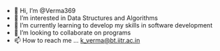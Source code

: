 - 👋 Hi, I’m @Verma369
- 👀 I’m interested in Data Structures and Algorithms
- 🌱 I’m currently learning to develop my skills in software development
- 💞️ I’m looking to collaborate on programs
- 📫 How to reach me ... k_verma@bt.iitr.ac.in

<!---
Verma369/Verma369 is a ✨ special ✨ repository because its `README.md` (this file) appears on your GitHub profile.
You can click the Preview link to take a look at your changes.
--->
